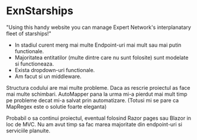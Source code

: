 # ExnStarships
"Using this handy website you can manage Expert Network's interplanatary fleet of starships!"

- In stadiul curent merg mai multe Endpoint-uri mai mult sau mai putin functionale.
- Majoritatea entitatilor (multe dintre care nu sunt folosite) sunt modelate si functioneaza.
- Exista dropdown-uri functionale. 
- Am facut si un middleware. 

Structura codului are mai multe probleme. Daca as rescrie proiectul as face mai multe schimbari. 
AutoMapper pana la urma mi-a pierdut mai mult timp pe probleme decat mi-a salvat prin automatizare. (Totusi mi se pare ca MapRegex este o solutie foarte eleganta)

Probabil o sa continui proiectul, eventual folosind Razor pages sau Blazor in loc de MVC. 
Nu am avut timp sa fac marea majoritate din endpoint-uri si serviciile planuite.
